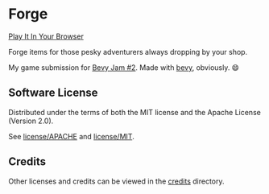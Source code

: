# Forge

[Play It In Your Browser](https://cleancut.github.io/forge)

Forge items for those pesky adventurers always dropping by your shop.

My game submission for [Bevy Jam #2](https://itch.io/jam/bevy-jam-2). Made with [bevy], obviously. 😄

## Software License

Distributed under the terms of both the MIT license and the Apache License (Version 2.0).

See [license/APACHE](license/APACHE) and [license/MIT](license/MIT).

## Credits

Other licenses and credits can be viewed in the [credits](./credits) directory.

[bevy]: https://bevyengine.org/
